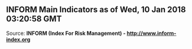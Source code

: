 ## INFORM Main Indicators as of Wed, 10 Jan 2018 03:20:58 GMT

Source: **INFORM (Index For Risk Management) - http://www.inform-index.org**